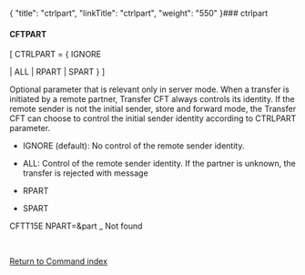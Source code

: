 {
    "title": "ctrlpart",
    "linkTitle": "ctrlpart",
    "weight": "550"
}### <span id="ctrlpart"></span>ctrlpart

#### CFTPART

\[ CTRLPART = { IGNORE
| ALL | RPART | SPART } \]

Optional parameter that is relevant only in server mode. When a transfer is initiated by a remote partner, Transfer CFT always controls its identity. If the remote sender is not the initial sender, store and forward mode, the Transfer CFT can choose to control the initial sender identity according to CTRLPART parameter.

-   IGNORE (default): No control of the remote sender identity.
-   ALL: Control of the remote sender identity. If the partner is unknown, the transfer is rejected with message
-   RPART
-   SPART

CFTT15E NPART=&part \_ Not found

 

[Return to Command index](../)
